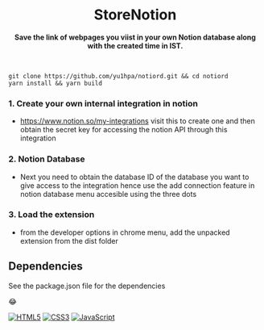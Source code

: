 <div align="center">
	<h1>StoreNotion </h1>
	<p>
		<b>Save the link of webpages you viist in your own Notion database along with the created time in IST.</b>
	</p>
	<br>
</div>

<!-- ![Notiord](https://user-images.githubusercontent.com/56914289/193429870-1cfbb870-16b3-4b7b-afcf-7a55470a1578.png) -->

<!-- ## デモ -->

<!-- ![demo](https://user-images.githubusercontent.com/56914289/193430161-e044d912-bffe-439d-bf23-bebb25d07157.gif) -->

<!-- ## 使い方 -->

```
git clone https://github.com/yu1hpa/notiord.git && cd notiord
yarn install && yarn build
```

### 1. Create your own internal integration in notion

- https://www.notion.so/my-integrations visit this to create one and then obtain the secret key for accessing the notion API through this integration

### 2. Notion Database

- Next you need to obtain the database ID of the database you want to give access to the integration hence use the add connection feature in notion database menu accesible using the three dots

### 3. Load the extension

- from the developer options in chrome menu, add the unpacked extension from the dist folder

## Dependencies

See the package.json file for the dependencies

😂

[![HTML5](https://img.shields.io/badge/HTML5-E34F26?style=for-the-badge&logo=html5&logoColor=white)](https://developer.mozilla.org/en-US/docs/Glossary/HTML5)
[![CSS3](https://img.shields.io/badge/CSS3-1572B6?style=for-the-badge&logo=css3&logoColor=white)](https://developer.mozilla.org/en-US/docs/Web/CSS)
[![JavaScript](https://img.shields.io/badge/JavaScript-323330?style=for-the-badge&logo=javascript&logoColor=F7DF1E)](https://developer.mozilla.org/en-US/docs/Web/JavaScript)
